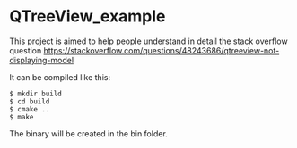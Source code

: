 # QTreeView_example

This project is aimed to help people understand in detail the stack overflow question https://stackoverflow.com/questions/48243686/qtreeview-not-displaying-model

It can be compiled like this:

```
$ mkdir build
$ cd build
$ cmake ..
$ make
```

The binary will be created in the bin folder.
